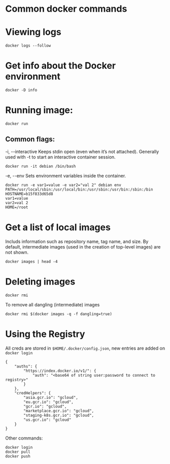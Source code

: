 Common docker commands
=======================

# Viewing logs

```shell
docker logs --follow
```

# Get info about the Docker environment

```shell
docker -D info
```

# Running image:

```shell
docker run
```

## Common flags:

-i, --interactive
Keeps stdin open (even when it’s not attached). Generally used with -t to start an interactive container session.

```shell
docker run -it debian /bin/bash
```

-e, --env
Sets environment variables inside the container.

```shell
docker run -e var1=value -e var2="val 2" debian env
PATH=/usr/local/sbin:/usr/local/bin:/usr/sbin:/usr/bin:/sbin:/bin
HOSTNAME=b15f833d65d8
var1=value
var2=val 2
HOME=/root
```

# Get a list of local images

Includs information such as repository name, tag name, and size. By default, intermediate images (used in the creation of top-level images) are not shown.

```shell
docker images | head -4
```

# Deleting images

```shell
docker rmi
```

To remove all dangling (intermediate) images

```shell
docker rmi $(docker images -q -f dangling=true)
```

# Using the Registry

All creds are stored in `$HOME/.docker/config.json`, new entries are added on `docker login`

```shell
{
	"auths": {
		"https://index.docker.io/v1/": {
			"auth": "<base64 of string user:password to connect to registry>"
		}
	},
	"credHelpers": {
		"asia.gcr.io": "gcloud",
		"eu.gcr.io": "gcloud",
		"gcr.io": "gcloud",
		"marketplace.gcr.io": "gcloud",
		"staging-k8s.gcr.io": "gcloud",
		"us.gcr.io": "gcloud"
	}
}
```

Other commands:

```shell
docker login
docker pull
docker push
```


